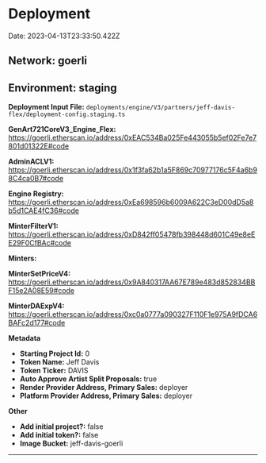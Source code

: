 
# Deployment

Date: 2023-04-13T23:33:50.422Z

## **Network:** goerli

## **Environment:** staging

**Deployment Input File:** `deployments/engine/V3/partners/jeff-davis-flex/deployment-config.staging.ts`

**GenArt721CoreV3_Engine_Flex:** https://goerli.etherscan.io/address/0xEAC534Ba025Fe443055b5ef02Fe7e7801d01322E#code

**AdminACLV1:** https://goerli.etherscan.io/address/0x1f3fa62b1a5F869c70977176c5F4a6b98C4ca0B7#code

**Engine Registry:** https://goerli.etherscan.io/address/0xEa698596b6009A622C3eD00dD5a8b5d1CAE4fC36#code

**MinterFilterV1:** https://goerli.etherscan.io/address/0xD842ff05478fb398448d601C49e8eEE29F0CfBAc#code

**Minters:**

**MinterSetPriceV4:** https://goerli.etherscan.io/address/0x9A840317AA67E789e483d852834BBF15e2A08E59#code

**MinterDAExpV4:** https://goerli.etherscan.io/address/0xc0a0777a090327F110F1e975A9fDCA6BAFc2d177#code



**Metadata**

- **Starting Project Id:** 0
- **Token Name:** Jeff Davis
- **Token Ticker:** DAVIS
- **Auto Approve Artist Split Proposals:** true
- **Render Provider Address, Primary Sales:** deployer
- **Platform Provider Address, Primary Sales:** deployer

**Other**

- **Add initial project?:** false
- **Add initial token?:** false
- **Image Bucket:** jeff-davis-goerli

---

